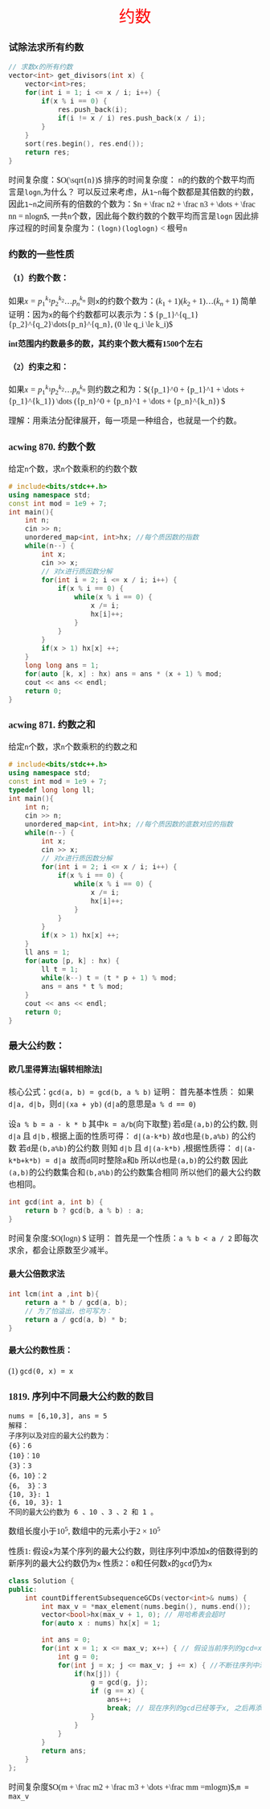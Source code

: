 <font face="楷体" size = 3>

<center><font face="楷体" size=6, color='red'> 约数 </font> </center>

### 试除法求所有约数

```c++
// 求数x的所有约数
vector<int> get_divisors(int x) {
    vector<int>res;
    for(int i = 1; i <= x / i; i++) {
        if(x % i == 0) {
            res.push_back(i);
            if(i != x / i) res.push_back(x / i); 
        }
    }
    sort(res.begin(), res.end());
    return res;
}
```
时间复杂度：$O(\sqrt{n})$
排序的时间复杂度：
`n`的约数的个数平均而言是`logn`,为什么？
可以反过来考虑，从`1~n`每个数都是其倍数的约数，因此`1~n`之间所有的倍数的个数为：$n + \frac n2  + \frac n3 + \dots + \frac nn = nlogn$, 一共`n`个数，因此每个数约数的个数平均而言是`logn`
因此排序过程的时间复杂度为：`(logn)(loglogn)` < 根号`n`

### 约数的一些性质

#### （1）约数个数： 

如果$x = {p_1}^{k_1}{p_2}^{k_2}\dots{p_n}^{k_n}$
则`x`的约数个数为：$(k_1 + 1)(k_2 + 1) \dots (k_n + 1)$
简单证明：因为`x`的每个约数都可以表示为：$ {p_1}^{q_1}{p_2}^{q_2}\dots{p_n}^{q_n}, (0 \le q_i \le k_i)$

**int范围内约数最多的数，其约束个数大概有1500个左右**

#### （2）约束之和：
如果$x = {p_1}^{k_1}{p_2}^{k_2}\dots{p_n}^{k_n}$
则约数之和为：$({p_1}^0 + {p_1}^1 + \dots + {p_1}^{k_1}) \dots ({p_n}^0 + {p_n}^1 + \dots + {p_n}^{k_n})  $

理解：用乘法分配律展开，每一项是一种组合，也就是一个约数。


### acwing 870. 约数个数
给定`n`个数，求`n`个数乘积的约数个数

```c++
# include<bits/stdc++.h>
using namespace std;
const int mod = 1e9 + 7;
int main(){
    int n;
    cin >> n;
    unordered_map<int, int>hx; //每个质因数的指数
    while(n--) {
        int x;
        cin >> x;
        // 对x进行质因数分解
        for(int i = 2; i <= x / i; i++) {
            if(x % i == 0) {
                while(x % i == 0) {
                    x /= i;
                    hx[i]++;
                }
            }
        }
        if(x > 1) hx[x] ++;
    }
    long long ans = 1;
    for(auto [k, x] : hx) ans = ans * (x + 1) % mod;
    cout << ans << endl;
    return 0;
}
```

### acwing 871. 约数之和
给定`n`个数，求`n`个数乘积的约数之和

```c++
# include<bits/stdc++.h>
using namespace std;
const int mod = 1e9 + 7;
typedef long long ll;
int main(){
    int n;
    cin >> n;
    unordered_map<int, int>hx; //每个质因数的底数对应的指数
    while(n--) {
        int x;
        cin >> x;
        // 对x进行质因数分解
        for(int i = 2; i <= x / i; i++) {
            if(x % i == 0) {
                while(x % i == 0) {
                    x /= i;
                    hx[i]++;
                }
            }
        }
        if(x > 1) hx[x] ++;
    }
    ll ans = 1;
    for(auto [p, k] : hx) {
        ll t = 1;
        while(k--) t = (t * p + 1) % mod;
        ans = ans * t % mod;
    }
    cout << ans << endl;
    return 0;
}
```

### 最大公约数：

#### 欧几里得算法[辗转相除法]

核心公式：`gcd(a, b) = gcd(b, a % b)`
证明：
首先基本性质：
如果`d|a, d|b`，则`d|(xa + yb)` (`d|a`的意思是`a % d == 0`)


设`a % b = a - k * b` 其中`k = a/b`(向下取整)
若`d`是`(a,b)`的公约数, 则 `d|a` 且 `d|b` , 根据上面的性质可得： `d|(a-k*b)` 故`d`也是`(b,a%b)` 的公约数
若`d`是`(b,a%b)`的公约数 则知 `d|b` 且 `d|(a-k*b)` ,根据性质得： `d|(a-k*b+k*b) = d|a `故而`d`同时整除`a`和`b` 所以`d`也是`(a,b)`的公约数
因此`(a,b)`的公约数集合和`(b,a%b)`的公约数集合相同 所以他们的最大公约数也相同。

```c++
int gcd(int a, int b) {
    return b ? gcd(b, a % b) : a;
}
```
时间复杂度:$O(logn) $
证明：
首先是一个性质：`a % b < a / 2`
即每次求余，都会让原数至少减半。

#### 最大公倍数求法
```c++
int lcm(int a ,int b){
    return a * b / gcd(a, b);
    // 为了怕溢出，也可写为：
    return a / gcd(a, b) * b;
}
````

#### 最大公约数性质：
(1) `gcd(0, x) = x`








### 1819. 序列中不同最大公约数的数目
```
nums = [6,10,3], ans = 5
解释：
子序列以及对应的最大公约数为：
{6}：6
{10}：10
{3}：3
{6，10}：2
{6， 3}：3
{10, 3}: 1
{6, 10, 3}: 1
不同的最大公约数为 6 、10 、3 、2 和 1 。
```

数组长度小于$10^5$, 数组中的元素小于$2 \times 10^5$

性质1: 假设`x`为某个序列的最大公约数，则往序列中添加`x`的倍数得到的新序列的最大公约数仍为`x`
性质2：`0`和任何数`x`的`gcd`仍为`x`

```c++
class Solution {
public:
    int countDifferentSubsequenceGCDs(vector<int>& nums) {
        int max_v = *max_element(nums.begin(), nums.end());
        vector<bool>hx(max_v + 1, 0); // 用哈希表会超时
        for(auto x : nums) hx[x] = 1;

        int ans = 0;
        for(int x = 1; x <= max_v; x++) { // 假设当前序列的gcd=x
            int g = 0;
            for(int j = x; j <= max_v; j += x) { //不断往序列中添加x的倍数，直到当前序列的gcd等于x,
                if(hx[j]) {
                    g = gcd(g, j);
                    if (g == x) {
                        ans++;
                        break; // 现在序列的gcd已经等于x, 之后再添加x的倍数，gcd仍旧等于x,提前终止
                    }
                }
            }
        }
        return ans;
    }
};
```

时间复杂度$O(m + \frac m2 + \frac m3 + \dots +\frac mm =mlogm)$,`m = max_v`


